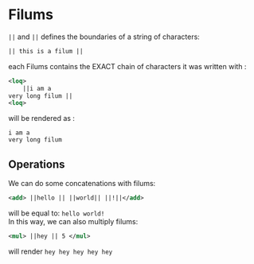 # Filums
`||` and `||` defines the boundaries of a string of characters:  
```xml
|| this is a filum ||
```
each Filums  contains the EXACT chain of characters it  was written with :
```xml
<loq>
	||i am a
very long filum ||
<loq>
```
will be rendered as :
```
i am a
very long filum

```
## Operations
We can do some concatenations with filums:
```xml
<add> ||hello || ||world|| ||!||</add>
```
will be equal to: `hello world!`  
In this way, we can also multiply filums:
```xml
<mul> ||hey || 5 </mul>
```
will render `hey hey hey hey hey `
